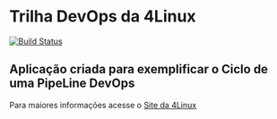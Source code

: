 # Trilha DevOps da 4Linux

<!-- Altere a Flag abaixo com sua URL do Travis -->
[![Build Status](https://travis-ci.com/fabio8178/DevOpsLab-HelloWorld.svg?branch=master)](https://travis-ci.com/fabio8178/DevOpsLab-HelloWorld)

## Aplicação criada para exemplificar o Ciclo de uma PipeLine DevOps


Para maiores informações acesse o [Site da 4Linux](https://www.4linux.com.br/cursos/devops)
